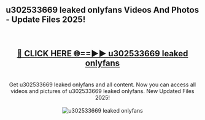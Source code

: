 <h2>u302533669 leaked onlyfans Videos And Photos - Update Files 2025!</h2>
<br>
<div align="center">
<h2><a href="https://top-ai-tools.click/QrbHav" rel="nofollow">🔴 CLICK HERE 🌐==►► u302533669 leaked onlyfans</a></h2>
<br>
Get u302533669 leaked onlyfans and all content. Now you can access all videos and pictures of u302533669 leaked onlyfans. New Updated Files 2025!
<br>
<br>
<a href="https://top-ai-tools.click/QrbHav" rel="nofollow" data-target="animated-image.originalLink"><img src="https://i.ibb.co.com/WyWwxjT/player-gif2.gif" alt="u302533669 leaked onlyfans" style="max-width: 100%; display: inline-block;" data-target="animated-image.originalImage"></a>
</div>
<br>